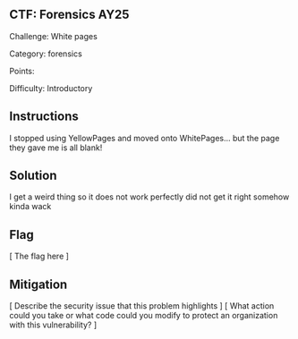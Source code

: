 ## CTF: Forensics AY25
Challenge: White pages

Category:  forensics

Points:

Difficulty:  Introductory 

## Instructions
I stopped using YellowPages and moved onto WhitePages... but the page they gave me is all blank!

## Solution
I get a weird thing
so it does not work perfectly
did not get it right somehow kinda wack


## Flag

[ The flag here ]

## Mitigation

[ Describe the security issue that this problem highlights ]
[ What action could you take or what code could you modify to protect an organization with this vulnerability? ]
